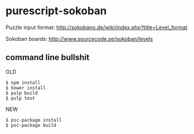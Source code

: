 # purescript-sokoban

Puzzle input format: http://sokobano.de/wiki/index.php?title=Level_format

Sokoban boards: http://www.sourcecode.se/sokoban/levels


## command line bullshit

OLD

```
$ npm install
$ bower install
$ pulp build
$ pulp test
```

NEW

```
$ psc-package install
$ psc-package build
```

